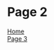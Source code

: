<h1>Page 2</h1>
 <p>
  <a href="index.html">Home</a> <br>
  <a href="page 3.html">Page 3 </a> 
  </p>
